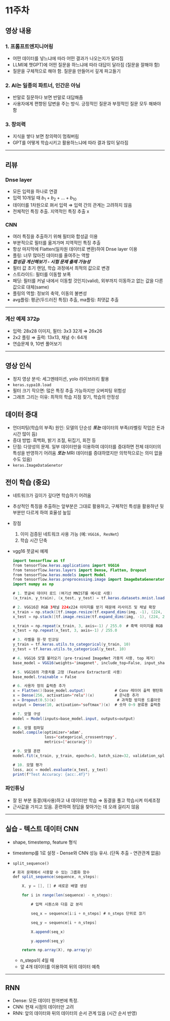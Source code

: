 # 11주차

## 영상 내용

### 1. 프롬프트엔지니어링

- 어떤 데이터를 넣느냐에 따라 어떤 결과가 나오는지가 달라짐
- LLM(예 챗GPT)에 어떤 질문을 하느냐에 따라 대답이 달라짐 (질문을 잘해야 함)
- 질문을 구체적으로 해야 함. 질문을 만들어서 깊게 파고들기

### 2. AI는 일종의 파트너, 인간은 아님

- 반말로 질문하다 보면 반말로 대답해줌
- 사용자에게 편향된 답변을 주는 방식. 긍정적인 질문과 부정적인 질문 모두 해봐야 함

### 3. 창의력

- 지식을 쌓다 보면 창의력이 멈춰버림
- GPT를 어떻게 학습시키고 활용하느냐에 따라 결과 많이 달라짐

---

## 리뷰

### Dnse layer

- 모든 입력을 하나로 연결
- 입력 10개일 때 $b_1 + b_2 + … + b_{10}$
- 데이터를 1차원으로 펴서 입력 ⇒ 입력 간의 관계는 고려하지 않음
- 전체적인 특징 추출. 지역적인 특징 추출 x

### CNN

- 여러 특징을 추출하기 위해 필터와 합성곲 이용
- 부분적으로 필터를 옮겨가며 지역적인 특징 추출
- 항상 마지막에 Flatten(일차원 데이터로 변환)하여 Dnse layer 이용
- 플링: 너무 많아진 데이터를 줄여주는 역할
- ***합성곱 계산해보기 - 시험 문제 출제 가능성***
- 필터 값 초기 랜덤, 학습 과정에서 최적의 값으로 변경
- 스트라이드: 필터를 이동할 보폭
- 패딩: 필터를 커널 내에서 이동할 것인지(valid), 외부까지 이동하고 없는 값을 다른 값으로 대체(same)
- 플링의 역할: 정보의 축약, 이동의 불변성
- avg플링: 평균(두드러진 특징) 추출, ma플링: 최댓값 추출

---

### 계산 예제 372p

- 입력: 28x28 이미지, 필터: 3x3 32개 ⇒ 26x26
- 2x2 플링 ⇒ 출력: 13x13, 채널 수: 64개
- 연습문제 9, 10번 풀어보기

---

## 영상 인식

- 정지 영상 분석: 세그멘테이션, yolo 라이브러리 활용
- `keras.sypa10.load`
- 필터 크기 작으면: 많은 특징 추출 가능하지만 오버피팅 위험성
- 그래프 그리는 이유: 최적의 학습 지점 찾기, 학습의 안정성

## 데이터 증대

- 언더피팅(학습의 부족) 원인: 모델의 단순성 ***또는*** 데이터의 부족(라벨링 작업은 돈과 시간 많이 듬)
- 증대 방법: 흑백화, 밝기 조절, 뒤집기, 회전 등
- 단점: 다양성의 문제. 일부 데이터만을 이용하여 데이터를 증대하면 전체 데이터의 특성을 반영하기 어려움 ***또는*** MRI 데이터를 증대하였지만 의학적으로는 의미 없을 수도 있음)
- `keras.ImageDataGenetor`

## 전이 학습 (**중요)**

- 네트워크가 길이가 깊다면 학습하기 어려움
- 추상적인 특징을 추출하는 앞부분은 그대로 활용하고, 구체적인 특성을 활용하년 뒷부분만 다르게 하여 효율성 높임
- 장점
    1. 이미 검증된 네트워크 사용 가능 (예: `VGG16, ResNet`)
    2. 학습 시간 단축
- vgg16 붓글씨 예제
    
    ```java
    import tensorflow as tf
    from tensorflow.keras.applications import VGG16
    from tensorflow.keras.layers import Dense, Flatten, Dropout
    from tensorflow.keras.models import Model
    from tensorflow.keras.preprocessing.image import ImageDataGenerator
    import numpy as np
    
    # 1. 붓글씨 데이터 로드 (여기선 MNIST를 예시로 사용)
    (x_train, y_train), (x_test, y_test) = tf.keras.datasets.mnist.load_data()
    
    # 2. VGG16은 RGB 3채널 224x224 이미지를 받기 때문에 리사이즈 및 채널 확장
    x_train = np.stack([tf.image.resize(tf.expand_dims(img, -1), (224, 224)).numpy() for img in x_train])
    x_test = np.stack([tf.image.resize(tf.expand_dims(img, -1), (224, 224)).numpy() for img in x_test])
    
    x_train = np.repeat(x_train, 3, axis=-1) / 255.0  # 흑백 이미지를 RGB 3채널로 복제 후 정규화
    x_test = np.repeat(x_test, 3, axis=-1) / 255.0
    
    # 3. 라벨을 원-핫 인코딩
    y_train = tf.keras.utils.to_categorical(y_train, 10)
    y_test = tf.keras.utils.to_categorical(y_test, 10)
    
    # 4. VGG16 모델 불러오기 (pre-trained ImageNet 가중치 사용, top 제거)
    base_model = VGG16(weights='imagenet', include_top=False, input_shape=(224, 224, 3))
    
    # 5. VGG16의 가중치를 고정 (Feature Extractor로 사용)
    base_model.trainable = False
    
    # 6. 사용자 정의 출력층 추가
    x = Flatten()(base_model.output)             # Conv 레이어 출력 평탄화
    x = Dense(256, activation='relu')(x)         # 은닉층 추가
    x = Dropout(0.5)(x)                           # 과적합 방지용 드롭아웃
    output = Dense(10, activation='softmax')(x)  # 숫자 0~9 분류용 출력층
    
    # 7. 모델 구성
    model = Model(inputs=base_model.input, outputs=output)
    
    # 8. 모델 컴파일
    model.compile(optimizer='adam',
                  loss='categorical_crossentropy',
                  metrics=['accuracy'])
    
    # 9. 모델 훈련
    model.fit(x_train, y_train, epochs=5, batch_size=32, validation_split=0.2)
    
    # 10. 모델 평가
    loss, acc = model.evaluate(x_test, y_test)
    print(f"Test Accuracy: {acc:.4f}")
    
    ```
    

### 파인튜닝

- 잘 된 부분 동결(재사용)하고 내 데이터만 학습 ⇒ 동결을 풀고 학습시켜 미세조정
- 근사값을 가지고 있음. 훈련하여 정답을 찾아가는 데 오래 걸리지 않음

---

## 실습 - 텍스트 데이터 CNN

- shape, timestemp, feature 형식
- timestemp를 1로 설정 - Dense와 CNN 성능 유사. (단독 추출 - 연관관계 없음)
- `split_sequence()`
    
    ```java
    # 회귀 문제에서 사용할 수 있는 그룹화 함수
    def split_sequence(sequence, n_steps):
    
        X, y = [], [] # 새로운 배열 생성
    
        for i in range(len(sequence) - n_steps):
    
            # 입력 시퀀스와 다음 값 분리
    
            seq_x = sequence[i:i + n_steps] # n_steps 단위로 끊기
    
            seq_y = sequence[i + n_steps]
    
            X.append(seq_x)
    
            y.append(seq_y)
    
        return np.array(X), np.array(y)
    ```
    
    - n_steps이 4일 때
    - 앞 4개 데이터를 이용하여 뒤의 데이터 예측

---

## RNN

- Dense: 모든 데이터 한꺼번에 특정.
- CNN: 현재 시점의 데이터만 고려
- RNN: 앞의 데이터와 뒤의 데이터의 순서 관계 있음 (시간 순서 반영)